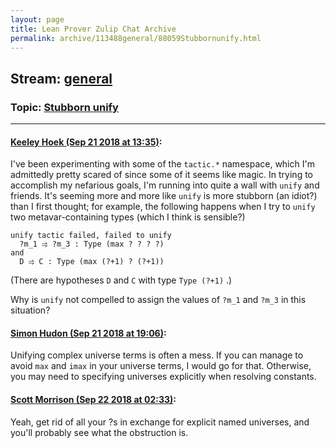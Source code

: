```yaml
---
layout: page
title: Lean Prover Zulip Chat Archive 
permalink: archive/113488general/88059Stubbornunify.html
---
```


## Stream: [general](index.html)
### Topic: [Stubborn unify](88059Stubbornunify.html)

---

#### [Keeley Hoek (Sep 21 2018 at 13:35)](https://leanprover.zulipchat.com/#narrow/stream/113488-general/topic/Stubborn%20unify/near/134372143):
I've been experimenting with some of the `tactic.*` namespace, which I'm admittedly pretty scared of since some of it seems like magic. In trying to accomplish my nefarious goals, I'm running into quite a wall with `unify` and friends. It's seeming more and more like `unify` is more stubborn (an idiot?) than I first thought; for example, the following happens when I try to `unify` two metavar-containing types (which I think is sensible?)
````
unify tactic failed, failed to unify
  ?m_1 ⥤ ?m_3 : Type (max ? ? ? ?)
and
  D ⥤ C : Type (max (?+1) ? (?+1))
````
(There are hypotheses `D` and `C` with type `Type (?+1)` .)

Why is `unify` not compelled to assign the values of `?m_1` and `?m_3` in this situation?

#### [Simon Hudon (Sep 21 2018 at 19:06)](https://leanprover.zulipchat.com/#narrow/stream/113488-general/topic/Stubborn%20unify/near/134390656):
Unifying complex universe terms is often a mess. If you can manage to avoid `max` and `imax` in your universe terms, I would go for that. Otherwise, you may need to specifying universes explicitly when resolving constants.

#### [Scott Morrison (Sep 22 2018 at 02:33)](https://leanprover.zulipchat.com/#narrow/stream/113488-general/topic/Stubborn%20unify/near/134414211):
Yeah, get rid of all your ?s in exchange for explicit named universes, and you'll probably see what the obstruction is.

